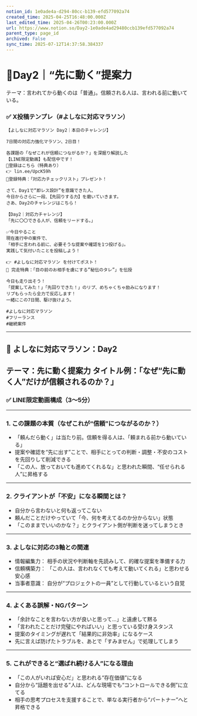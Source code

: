 ```yaml
---
notion_id: 1e0ade4a-d294-80cc-b139-efd577092a74
created_time: 2025-04-25T16:48:00.000Z
last_edited_time: 2025-04-26T00:23:00.000Z
url: https://www.notion.so/Day2-1e0ade4ad29480ccb139efd577092a74
parent_type: page_id
archived: False
sync_time: 2025-07-12T14:37:58.384337
---
```


# 🔹Day2｜“先に動く”提案力

テーマ：言われてから動くのは「普通」。信頼される人は、言われる前に動いている。
### ✅ X投稿テンプレ（#よしなに対応マラソン）
```plain text
【よしなに対応マラソン Day2｜本日のチャレンジ】

7日間の対応力強化マラソン、2日目！

各課題の「なぜこれが信頼につながるか？」を深掘り解説した
【LINE限定動画】も配信中です！
🔻登録はこちら（特典あり）
👉 lin.ee/UpcK59h
🎁登録特典：「対応力チェックリスト」プレゼント！

さて、Day1で“即レス設計”を意識できた人、
今日からさらに一段、【先回りする力】を磨いていきます。
さあ、Day2のチャレンジはこちら！

【Day2｜対応力チャレンジ】
「先に〇〇できる人が、信頼をリードする。」

✅今日やること
現在進行中の案件で、
「相手に言われる前に、必要そうな提案や確認を1つ投げる」。
実践して気付いたことを投稿しよう！

👉 #よしなに対応マラソン を付けてポスト！
🎁 完走特典：「目の前のお相手を虜にする”秘伝のタレ”」を伝授

今日も走り出そう！
「提案してみた！」「先回りできた！」のリプ、めちゃくちゃ励みになります！
リプもらったら全力で反応します！
一緒にこの7日間、駆け抜けよう。

#よしなに対応マラソン
#フリーランス
#継続案件
```
---
## 🎥 よしなに対応マラソン：Day2
テーマ：先に動く提案力
タイトル例：「なぜ“先に動く人”だけが信頼されるのか？」
---
### ✅ LINE限定動画構成（3〜5分）
---
### 1. この課題の本質（なぜこれが“信頼”につながるのか？）
- 「頼んだら動く」は当たり前。信頼を得る人は、「頼まれる前から動いている」
- 提案や確認を“先に出す”ことで、相手にとっての判断・調整・不安のコストを先回りして削減できる
- 「この人、放っておいても進めてくれるな」と思われた瞬間、“任せられる人”に昇格する
---
### 2. クライアントが「不安」になる瞬間とは？
- 自分から言わないと何も返ってこない
- 頼んだことだけやっていて「今、何を考えてるのか分からない」状態
- 「このままでいいのかな？」とクライアント側が判断を迷ってしまうとき
---
### 3. よしなに対応の3軸との関連
- 情報編集力： 相手の状況や判断軸を先読みして、的確な提案を準備する力
- 信頼構築力： 「この人は、言われなくても考えて動いてくれる」と思わせる安心感
- 当事者意識： 自分が“プロジェクトの一員”として行動しているという自覚
---
### 4. よくある誤解・NGパターン
- 「余計なことを言わない方が良いと思って…」と遠慮して黙る
- 「言われたことだけ完璧にやればいい」と思っている受け身スタンス
- 提案のタイミングが遅れて「結果的に非効率」になるケース
- 先に言えば防げたトラブルを、あとで「すみません」で処理してしまう
---
### 5. これができると“選ばれ続ける人”になる理由
- 「この人がいれば安心だ」と思われる“存在価値”になる
- 自分から“話題を出せる”人は、どんな現場でも“コントロールできる側”に立てる
- 相手の思考プロセスを支援することで、単なる実行者から“パートナー”へと昇格できる